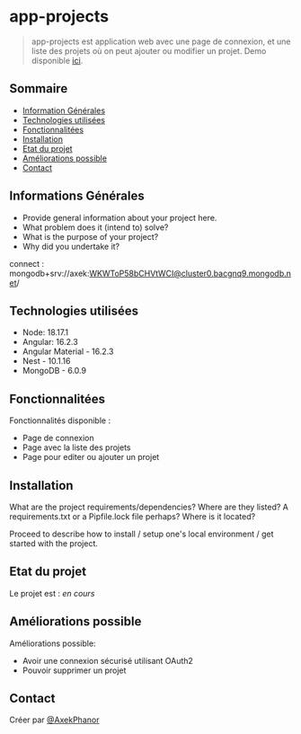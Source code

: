 # app-projects
> app-projects est application web avec une page de connexion, et une liste des projets où on peut ajouter ou modifier un projet.
> Demo disponible [ici](https://www.example.com). <!-- If you have the project hosted somewhere, include the link here. -->

## Sommaire
* [Information Générales](#general-information)
* [Technologies utilisées](#technologies-used)
* [Fonctionnalitées](#features)
* [Installation](#setup)
* [Etat du projet](#project-status)
* [Améliorations possible](#room-for-improvement)
* [Contact](#contact)
<!-- * [License](#license) -->


## Informations Générales

- Provide general information about your project here.
- What problem does it (intend to) solve?
- What is the purpose of your project?
- Why did you undertake it?
<!-- You don't have to answer all the questions - just the ones relevant to your project. -->

connect : mongodb+srv://axek:WKWToP58bCHVtWCI@cluster0.bacgnq9.mongodb.net/


## Technologies utilisées
- Node: 18.17.1
- Angular: 16.2.3
- Angular Material - 16.2.3
- Nest - 10.1.16
- MongoDB - 6.0.9


## Fonctionnalitées
Fonctionnalités disponible :
- Page de connexion
- Page avec la liste des projets
- Page pour editer ou ajouter un projet


## Installation
What are the project requirements/dependencies? Where are they listed? A requirements.txt or a Pipfile.lock file perhaps? Where is it located?

Proceed to describe how to install / setup one's local environment / get started with the project.


## Etat du projet
Le projet est : _en cours_ 


## Améliorations possible

Améliorations possible:
- Avoir une connexion sécurisé utilisant OAuth2
- Pouvoir supprimer un projet

## Contact
Créer par [@AxekPhanor](https://github.com/AxekPhanor)


